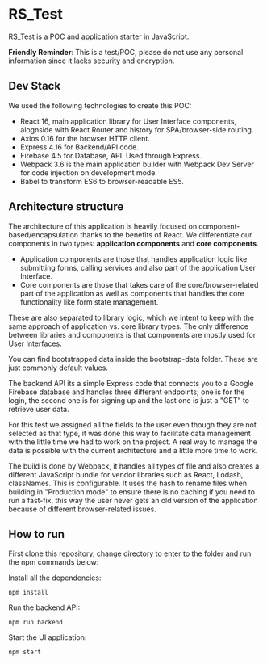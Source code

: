 # RS_Test

RS_Test is a POC and application starter in JavaScript.

**Friendly Reminder**: This is a test/POC, please do not use any
personal information since it lacks security and encryption.

## Dev Stack

We used the following technologies to create this POC:

- React 16, main application library for User Interface components,
  alognside with React Router and history for SPA/browser-side routing.
- Axios 0.16 for the browser HTTP client.
- Express 4.16 for Backend/API code.
- Firebase 4.5 for Database, API. Used through Express.
- Webpack 3.6 is the main application builder with Webpack Dev Server
  for code injection on development mode.
- Babel to transform ES6 to browser-readable ES5.

## Architecture structure

The architecture of this application is heavily focused on
component-based/encapsulation thanks to the benefits of React. We
differentiate our components in two types: **application components** and
**core components**.

- Application components are those that handles application logic like
  submitting forms, calling services and also part of the application
  User Interface.
- Core components are those that takes care of the core/browser-related
  part of the application as well as components that handles the core
  functionality like form state management.

These are also separated to library logic, which we intent to keep with
the same approach of application vs. core library types. The only
difference between libraries and components is that components are
mostly used for User Interfaces.

You can find bootstrapped data inside the bootstrap-data folder. These
are just commonly default values.

The backend API its a simple Express code that connects you to a Google
Firebase database and handles three different endpoints; one is for the
login, the second one is for signing up and the last one is just a "GET"
to retrieve user data.

For this test we assigned all the fields to the user even though they
are not selected as that type, it was done this way to facilitate data
management with the little time we had to work on the project. A real
way to manage the data is possible with the current architecture and a
little more time to work.

The build is done by Webpack, it handles all types of file and also
creates a different JavaScript bundle for vendor libraries such as
React, Lodash, classNames. This is configurable. It uses the hash to
rename files when building in "Production mode" to ensure there is no
caching if you need to run a fast-fix, this way the user never gets an
old version of the application because of different browser-related
issues.

## How to run

First clone this repository, change directory to enter to the folder and
run the npm commands below:

Install all the dependencies:

    npm install

Run the backend API:

    npm run backend

Start the UI application:

    npm start
